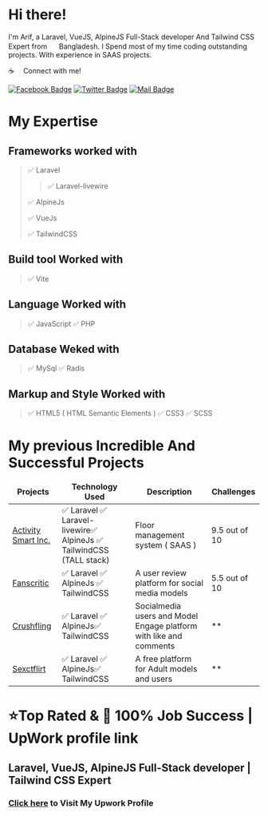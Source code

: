 
# Hi there!

I'm Arif, a Laravel, VueJS, AlpineJS Full-Stack developer And Tailwind CSS Expert from <img src="https://s3.sextflirt.com/flag/BD.svg" width="16"/> Bangladesh. I Spend most of my time coding outstanding projects. With experience in SAAS projects.

:coffee: &emsp;Connect with me!

[![Facebook Badge](https://img.shields.io/badge/Facebook-1877F2?style=for-the-badge&logo=facebook&logoColor=white)](https://www.facebook.com/arifhossen.dev) [![Twitter Badge](https://img.shields.io/badge/Twitter-1DA1F2?style=for-the-badge&logo=twitter&logoColor=white)](https://twitter.com/arippu96) [![Mail Badge](https://img.shields.io/badge/Gmail-D14836?style=for-the-badge&logo=gmail&logoColor=white)](mailto:ahak.bsl@gmail.com)

# My Expertise

## Frameworks worked with
> ✅ Laravel
> 
>> ✅ Laravel-livewire
> 
> ✅ AlpineJs
> 
> ✅ VueJs
> 
> ✅ TailwindCSS

## Build tool Worked with
> ✅ Vite


## Language Worked with
> ✅ JavaScript
> ✅ PHP

## Database Weked with
> ✅ MySql
> ✅ Radis

## Markup and Style Worked with 
> ✅ HTML5 ( HTML Semantic Elements )
> ✅ CSS3
> ✅ SCSS

# My previous Incredible And Successful Projects 
<table>
  <thead align="center">
    <tr border: none;>
      <td><b>Projects</b></td>
      <td><b>Technology Used</b></td>
      <td><b>Description</b></td>
      <td><b>Challenges</b></td>
    </tr>
  </thead>
  <tbody>
    <tr>
      <td><a href="https://activitysmart.com/" target="_blank">Activity Smart Inc.</a></td>
      <td>
         ✅ Laravel ✅ Laravel-livewire✅ AlpineJs ✅ TailwindCSS (TALL stack)
      </td>
      <td>
        Floor management system ( SAAS )
      </td>
      <td>9.5 out of 10</td>
    </tr>
    <tr>
      <td><a href="https://fanscritic.com/" target="_blank">Fanscritic</a></td>
      <td>
         ✅ Laravel ✅ AlpineJs ✅ TailwindCSS
      </td>
      <td>A user review platform for social media models</td>
      <td>5.5 out of 10 </td>
    </tr>
    <tr>
      <td><a href="https://crushfling.com/" target="_blank">Crushfling</a></td>
      <td>
         ✅ Laravel ✅ AlpineJs✅ TailwindCSS
      </td>
      <td>Socialmedia users and Model Engage platform with like and comments</td>
      <td>**</td>
    </tr>
    <tr>
      <td><a href="https://sextflirt.com" target="_blank">Sexctflirt</a></td>
      <td>
         ✅ Laravel ✅ AlpineJs✅ TailwindCSS
      </td>
      <td>A free platform for Adult models and users</td>
      <td>**</td>
    </tr>
  </tbody>
</table>


# ⭐Top Rated & 👑 100% Job Success | UpWork profile link
## Laravel, VueJS, AlpineJS Full-Stack developer | Tailwind CSS Expert
### <a href="https://www.upwork.com/freelancers/~0109e21af7cbdf2679?viewMode=1" target="_blank">Click here</a>  to Visit My Upwork Profile

